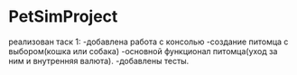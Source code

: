 # PetSimProject
реализован таск 1:
-добавлена работа с консолью
-создание питомца с выбором(кошка или собака)
-основной функционал питомца(уход за ним и внутренняя валюта).
-добавлены тесты.
